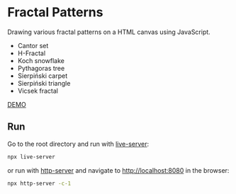 # Fractal Patterns

Drawing various fractal patterns on a HTML canvas using JavaScript.

- Cantor set
- H-Fractal
- Koch snowflake
- Pythagoras tree
- Sierpiński carpet
- Sierpiński triangle
- Vicsek fractal

[DEMO](https://peterrhodesdev.github.io/fractal-patterns/)

## Run

Go to the root directory and run with [live-server](https://www.npmjs.com/package/live-server):

```sh
npx live-server
```

or run with [http-server](https://www.npmjs.com/package/http-server) and navigate to [http://localhost:8080](http://localhost:8080) in the browser:

```sh
npx http-server -c-1
```
